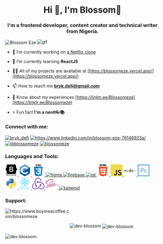 <h1 align="center">Hi 👋, I'm Blossom🌸</h1>
<h3 align="center">I'm a frontend developer, content creator and technical writer from Nigeria.</h3>
<img align="center" src="https://shorturl.at/ahSX8" alt="Blossom Eze" height="30" width="40" />
<img src="https://media.giphy.com/media/hpXdHPfFI5wTABdDx9/giphy.gif" alt="gif" width="400" align="right"  />

- 🔭 I’m currently working on [a Netflix clone](https://netflix-blossom.vercel.app)

- 🌱 I’m currently learning **ReactJS**

- 👨‍💻 All of my projects are available at [https://blossomeze.vercel.app/](https://blossomeze.vercel.app/)

- 📫 How to reach me **bryk.defi@gmail.com**

- 📄 Know about my experiences [https://linktr.ee/Blossomeze](https://linktr.ee/Blossomeze)

- ⚡ Fun fact **I'm a nerd👓📚**

<h3 align="left">Connect with me:</h3>
<p align="left">
<a href="https://twitter.com/bryk_defi" target="blank"><img align="center" src="https://shorturl.at/gtHT8" alt="bryk_defi" height="30" width="40" /></a>
<a href="https://linkedin.com/in/https://www.linkedin.com/in/blossom-eze-76146923a/" target="blank"><img align="center" src="https://shorturl.at/ipDHX" alt="https://www.linkedin.com/in/blossom-eze-76146923a/" height="30" width="40" /></a>
<a href="https://hashnode.com/@blossomeze" target="blank"><img align="center" src="https://shorturl.at/txI19" alt="@blossomeze" height="30" width="40" /></a>
<a href="https://www.leetcode.com/blossomeze" target="blank"><img align="center" src="https://shorturl.at/ruxJN" alt="blossomeze" height="30" width="40" /></a>
</p>

<h3 align="left">Languages and Tools:</h3>
<p align="left"> <a href="https://getbootstrap.com" target="_blank" rel="noreferrer"> <img src="https://raw.githubusercontent.com/devicons/devicon/master/icons/bootstrap/bootstrap-plain-wordmark.svg" alt="bootstrap" width="40" height="40"/> </a> <a href="https://www.cprogramming.com/" target="_blank" rel="noreferrer"> <img src="https://raw.githubusercontent.com/devicons/devicon/master/icons/c/c-original.svg" alt="c" width="40" height="40"/> </a> <a href="https://www.w3schools.com/css/" target="_blank" rel="noreferrer"> <img src="https://raw.githubusercontent.com/devicons/devicon/master/icons/css3/css3-original-wordmark.svg" alt="css3" width="40" height="40"/> </a> <a href="https://www.figma.com/" target="_blank" rel="noreferrer"> <img src="https://www.vectorlogo.zone/logos/figma/figma-icon.svg" alt="figma" width="40" height="40"/> </a> <a href="https://firebase.google.com/" target="_blank" rel="noreferrer"> <img src="https://www.vectorlogo.zone/logos/firebase/firebase-icon.svg" alt="firebase" width="40" height="40"/> </a> <a href="https://git-scm.com/" target="_blank" rel="noreferrer"> <img src="https://www.vectorlogo.zone/logos/git-scm/git-scm-icon.svg" alt="git" width="40" height="40"/> </a> <a href="https://www.w3.org/html/" target="_blank" rel="noreferrer"> <img src="https://raw.githubusercontent.com/devicons/devicon/master/icons/html5/html5-original-wordmark.svg" alt="html5" width="40" height="40"/> </a> <a href="https://developer.mozilla.org/en-US/docs/Web/JavaScript" target="_blank" rel="noreferrer"> <img src="https://raw.githubusercontent.com/devicons/devicon/master/icons/javascript/javascript-original.svg" alt="javascript" width="40" height="40"/> </a> <a href="https://nodejs.org" target="_blank" rel="noreferrer"> <img src="https://raw.githubusercontent.com/devicons/devicon/master/icons/nodejs/nodejs-original-wordmark.svg" alt="nodejs" width="40" height="40"/> </a> <a href="https://www.photoshop.com/en" target="_blank" rel="noreferrer"> <img src="https://raw.githubusercontent.com/devicons/devicon/master/icons/photoshop/photoshop-line.svg" alt="photoshop" width="40" height="40"/> </a> <a href="https://www.python.org" target="_blank" rel="noreferrer"> <img src="https://raw.githubusercontent.com/devicons/devicon/master/icons/python/python-original.svg" alt="python" width="40" height="40"/> </a> <a href="https://reactjs.org/" target="_blank" rel="noreferrer"> <img src="https://raw.githubusercontent.com/devicons/devicon/master/icons/react/react-original-wordmark.svg" alt="react" width="40" height="40"/> </a> <a href="https://redux.js.org" target="_blank" rel="noreferrer"> <img src="https://raw.githubusercontent.com/devicons/devicon/master/icons/redux/redux-original.svg" alt="redux" width="40" height="40"/> </a> <a href="https://sass-lang.com" target="_blank" rel="noreferrer"> <img src="https://raw.githubusercontent.com/devicons/devicon/master/icons/sass/sass-original.svg" alt="sass" width="40" height="40"/> </a> <a href="https://tailwindcss.com/" target="_blank" rel="noreferrer"> <img src="https://www.vectorlogo.zone/logos/tailwindcss/tailwindcss-icon.svg" alt="tailwind" width="40" height="40"/> </a> </p>

<h3 align="left">Support:</h3>
<p><a href="https://www.buymeacoffee.com/https://www.buymeacoffee.com/blossomeze"> <img align="left" src="https://cdn.buymeacoffee.com/buttons/v2/default-yellow.png" height="50" width="210" alt="https://www.buymeacoffee.com/blossomeze" /></a></p><br><br>

<p><img align="left" src="https://github-readme-stats.vercel.app/api/top-langs?username=dev-blossom&show_icons=true&locale=en&layout=compact" alt="dev-blossom" /></p>

<p>&nbsp;<img align="center" src="https://github-readme-stats.vercel.app/api?username=dev-blossom&show_icons=true&locale=en" alt="dev-blossom" /></p>

<p><img align="center" src="https://github-readme-streak-stats.herokuapp.com/?user=dev-blossom&" alt="dev-blossom" /></p>
